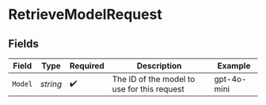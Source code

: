# RetrieveModelRequest


## Fields

| Field                                       | Type                                        | Required                                    | Description                                 | Example                                     |
| ------------------------------------------- | ------------------------------------------- | ------------------------------------------- | ------------------------------------------- | ------------------------------------------- |
| `Model`                                     | *string*                                    | :heavy_check_mark:                          | The ID of the model to use for this request | gpt-4o-mini                                 |